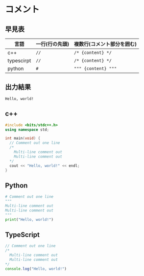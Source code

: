# コメント

## 早見表

|言語      |一行(行の先頭)|複数行(コメント部分を囲む)|
|----------|-------------|-----------------------|
|c++       |`//`         |`/* {content} */`      |
|typescirpt|`//`         |`/* {content} */`      |
|python    |`#`          |`""" {content} """`    |

## 出力結果

```
Hello, world!
```

## c++

```c++
#include <bits/stdc++.h>
using namespace std;

int main(void) {
  // Comment out one line
  /*
    Multi-line comment out
    Multi-line comment out
  */
  cout << "Hello, world!" << endl; 
}
```

## Python

```python
# Comment out one line
"""
Multi-line comment out
Multi-line comment out
"""
print("Hello, world!")
```

## TypeScript

```ts
// Comment out one line
/*
  Multi-line comment out
  Multi-line comment out
*/
console.log("Hello, world!")
```